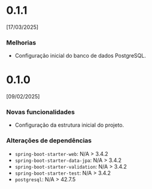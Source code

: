 # 0.1.1
[17/03/2025]

### Melhorias
* Configuração inicial do banco de dados PostgreSQL.

# 0.1.0
[09/02/2025]

### Novas funcionalidades
* Configuração da estrutura inicial do projeto.

### Alterações de dependências
* `spring-boot-starter-web`: N/A > 3.4.2
* `spring-boot-starter-data-jpa`: N/A > 3.4.2
* `spring-boot-starter-validation`: N/A > 3.4.2
* `spring-boot-starter-test`: N/A > 3.4.2
* `postgresql`: N/A > 42.7.5


